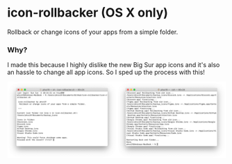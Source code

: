 # icon-rollbacker (OS X only)

Rollback or change icons of your apps from a simple folder.

### Why? 
I made this because I highly dislike the new Big Sur app icons and it's also an hassle to change all app icons. So I sped up the process with this!

<div style="display: flex;">
<img alt="Screenshot1" style="width:50%" src="./Screenshot%202021-06-06%20at%2019.10.58.png" />
<img alt="Screenshot2" style="width:50%" src="./Screenshot%202021-06-06%20at%2019.11.40.png" />
